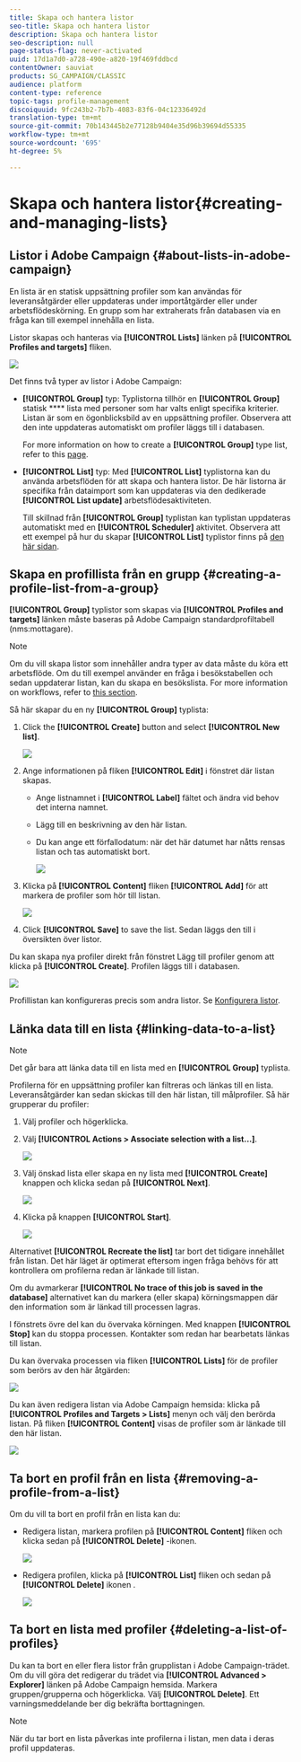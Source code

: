 ```yaml
---
title: Skapa och hantera listor
seo-title: Skapa och hantera listor
description: Skapa och hantera listor
seo-description: null
page-status-flag: never-activated
uuid: 17d1a7d0-a728-490e-a820-19f469fddbcd
contentOwner: sauviat
products: SG_CAMPAIGN/CLASSIC
audience: platform
content-type: reference
topic-tags: profile-management
discoiquuid: 9fc243b2-7b7b-4083-83f6-04c12336492d
translation-type: tm+mt
source-git-commit: 70b143445b2e77128b9404e35d96b39694d55335
workflow-type: tm+mt
source-wordcount: '695'
ht-degree: 5%

---
```



# Skapa och hantera listor{#creating-and-managing-lists}

## Listor i Adobe Campaign {#about-lists-in-adobe-campaign}

En lista är en statisk uppsättning profiler som kan användas för leveransåtgärder eller uppdateras under importåtgärder eller under arbetsflödeskörning. En grupp som har extraherats från databasen via en fråga kan till exempel innehålla en lista.



Listor skapas och hanteras via **[!UICONTROL Lists]** länken på **[!UICONTROL Profiles and targets]** fliken.

![](assets/s_ncs_user_interface_group_link.png)

Det finns två typer av listor i Adobe Campaign:

* **[!UICONTROL Group]** typ: Typlistorna tillhör en **[!UICONTROL Group]** statisk **** lista med personer som har valts enligt specifika kriterier. Listan är som en ögonblicksbild av en uppsättning profiler. Observera att den inte uppdateras automatiskt om profiler läggs till i databasen.

   For more information on how to create a **[!UICONTROL Group]** type list, refer to this [page](#creating-a-profile-list-from-a-group).

* **[!UICONTROL List]** typ: Med **[!UICONTROL List]** typlistorna kan du använda arbetsflöden för att skapa och hantera listor. De här listorna är specifika från dataimport som kan uppdateras via den dedikerade **[!UICONTROL List update]** arbetsflödesaktiviteten.

   Till skillnad från **[!UICONTROL Group]** typlistan kan typlistan uppdateras automatiskt med en **[!UICONTROL Scheduler]** aktivitet. Observera att ett exempel på hur du skapar **[!UICONTROL List]** typlistor finns på [den här sidan](../../workflow/using/list-update.md).

## Skapa en profillista från en grupp {#creating-a-profile-list-from-a-group}

**[!UICONTROL Group]** typlistor som skapas via **[!UICONTROL Profiles and targets]** länken måste baseras på Adobe Campaign standardprofiltabell (nms:mottagare).

>[!NOTE]
>
>Om du vill skapa listor som innehåller andra typer av data måste du köra ett arbetsflöde. Om du till exempel använder en fråga i besökstabellen och sedan uppdaterar listan, kan du skapa en besökslista. For more information on workflows, refer to [this section](../../workflow/using/about-workflows.md).

Så här skapar du en ny **[!UICONTROL Group]** typlista:

1. Click the **[!UICONTROL Create]** button and select **[!UICONTROL New list]**.

   ![](assets/s_ncs_user_new_group.png)

1. Ange informationen på fliken **[!UICONTROL Edit]** i fönstret där listan skapas.

   * Ange listnamnet i **[!UICONTROL Label]** fältet och ändra vid behov det interna namnet.
   * Lägg till en beskrivning av den här listan.
   * Du kan ange ett förfallodatum: när det här datumet har nåtts rensas listan och tas automatiskt bort.

      ![](assets/list_expiration_date.png)

1. Klicka på **[!UICONTROL Content]** fliken **[!UICONTROL Add]** för att markera de profiler som hör till listan.

   ![](assets/s_ncs_user_add_group.png)

1. Click **[!UICONTROL Save]** to save the list. Sedan läggs den till i översikten över listor.

Du kan skapa nya profiler direkt från fönstret Lägg till profiler genom att klicka på **[!UICONTROL Create]**. Profilen läggs till i databasen.

![](assets/s_ncs_user_new_recipient_from_group.png)

Profillistan kan konfigureras precis som andra listor. Se [Konfigurera listor](../../platform/using/adobe-campaign-workspace.md#configuring-lists).

## Länka data till en lista {#linking-data-to-a-list}

>[!NOTE]
>
>Det går bara att länka data till en lista med en **[!UICONTROL Group]** typlista.

Profilerna för en uppsättning profiler kan filtreras och länkas till en lista. Leveransåtgärder kan sedan skickas till den här listan, till målprofiler. Så här grupperar du profiler:

1. Välj profiler och högerklicka.
1. Välj **[!UICONTROL Actions > Associate selection with a list...]**.

   ![](assets/s_ncs_user_add_selection_to_group.png)

1. Välj önskad lista eller skapa en ny lista med **[!UICONTROL Create]** knappen och klicka sedan på **[!UICONTROL Next]**.

   ![](assets/s_ncs_user_add_selection_to_group_2.png)

1. Klicka på knappen **[!UICONTROL Start]**.

   ![](assets/s_ncs_user_add_selection_to_group_3.png)

Alternativet **[!UICONTROL Recreate the list]** tar bort det tidigare innehållet från listan. Det här läget är optimerat eftersom ingen fråga behövs för att kontrollera om profilerna redan är länkade till listan.

Om du avmarkerar **[!UICONTROL No trace of this job is saved in the database]** alternativet kan du markera (eller skapa) körningsmappen där den information som är länkad till processen lagras.

I fönstrets övre del kan du övervaka körningen. Med knappen **[!UICONTROL Stop]** kan du stoppa processen. Kontakter som redan har bearbetats länkas till listan.

Du kan övervaka processen via fliken **[!UICONTROL Lists]** för de profiler som berörs av den här åtgärden:

![](assets/s_ncs_user_add_selection_to_group_4.png)

Du kan även redigera listan via Adobe Campaign hemsida: klicka på **[!UICONTROL Profiles and Targets > Lists]** menyn och välj den berörda listan. På fliken **[!UICONTROL Content]** visas de profiler som är länkade till den här listan.

![](assets/s_ncs_user_add_selection_to_group_5.png)

## Ta bort en profil från en lista {#removing-a-profile-from-a-list}

Om du vill ta bort en profil från en lista kan du:

* Redigera listan, markera profilen på **[!UICONTROL Content]** fliken och klicka sedan på **[!UICONTROL Delete]** -ikonen.

   ![](assets/list_remove_a_recipient.png)

* Redigera profilen, klicka på **[!UICONTROL List]** fliken och sedan på **[!UICONTROL Delete]** ikonen .

   ![](assets/recipient_remove_a_list.png)

## Ta bort en lista med profiler {#deleting-a-list-of-profiles}

Du kan ta bort en eller flera listor från grupplistan i Adobe Campaign-trädet. Om du vill göra det redigerar du trädet via **[!UICONTROL Advanced > Explorer]** länken på Adobe Campaign hemsida. Markera gruppen/grupperna och högerklicka. Välj **[!UICONTROL Delete]**.  Ett varningsmeddelande ber dig bekräfta borttagningen.

>[!NOTE]
>
>När du tar bort en lista påverkas inte profilerna i listan, men data i deras profil uppdateras.

